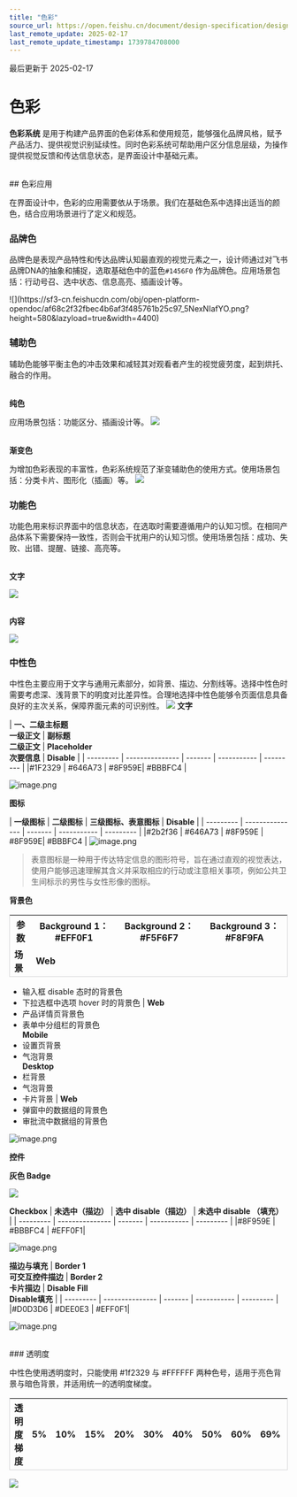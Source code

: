 ```yaml
---
title: "色彩"
source_url: https://open.feishu.cn/document/design-specification/design-language/color
last_remote_update: 2025-02-17
last_remote_update_timestamp: 1739784708000
---
```

最后更新于 2025-02-17

# 色彩
**色彩系统** 是用于构建产品界面的色彩体系和使用规范，能够强化品牌风格，赋予产品活力、提供视觉识别延续性。同时色彩系统可帮助用户区分信息层级，为操作提供视觉反馈和传达信息状态，是界面设计中基础元素。

<br>
## 色彩应用

在界面设计中，色彩的应用需要依从于场景。我们在基础色系中选择出适当的颜色，结合应用场景进行了定义和规范。

### 品牌色

品牌色是表现产品特性和传达品牌认知最直观的视觉元素之一，设计师通过对飞书品牌DNA的抽象和捕捉，选取基础色中的蓝色`#1456F0` 作为品牌色。应用场景包括：行动号召、选中状态、信息高亮、插画设计等。
<!DOCTYPE html>
<html>
<head>
    <style>
        table {
            border-collapse: separate;
            border-spacing: 0;
            border: 1px solid #D5D5D6;
        }

td {
            border: 1px solid #EAEAEA;
            padding: 0px;
        }
    </style>
</head>
</html>
![](https://sf3-cn.feishucdn.com/obj/open-platform-opendoc/af68c2f32fbec4b6af3f485761b25c97_5NexNIafYO.png?height=580&lazyload=true&width=4400)

### 辅助色

辅助色能够平衡主色的冲击效果和减轻其对观看者产生的视觉疲劳度，起到烘托、融合的作用。

<br>**纯色**

应用场景包括：功能区分、插画设计等。
![](https://sf3-cn.feishucdn.com/obj/open-platform-opendoc/7256b30e92d4ea2f5f377c0aaa5a1cbf_rPLp8ln8Mn.png?height=400&lazyload=true&width=1400)

<br>**渐变色**

为增加色彩表现的丰富性，色彩系统规范了渐变辅助色的使用方式。使用场景包括：分类卡片、图形化（插画）等。
![](https://sf3-cn.feishucdn.com/obj/open-platform-opendoc/20a960307921b84f0715ec1075ffba6c_CAFCJHhDn9.png?height=400&lazyload=true&width=1200)

### 功能色

功能色用来标识界面中的信息状态，在选取时需要遵循用户的认知习惯。在相同产品体系下需要保持一致性，否则会干扰用户的认知习惯。使用场景包括：成功、失败、出错、提醒、链接、高亮等。

<br>**文字**

![](https://sf3-cn.feishucdn.com/obj/open-platform-opendoc/ed834ed2c12527dca79b073b6f606b02_Fu1CITN7bZ.png?height=200&lazyload=true&maxWidth=400&width=800)

<br>**内容**

![](https://sf3-cn.feishucdn.com/obj/open-platform-opendoc/10f9c1ca284329308071d61e0ad5bfbc_zBzYnCQGjt.png?height=200&lazyload=true&maxWidth=400&width=800)

### 中性色

中性色主要应用于文字与通用元素部分，如背景、描边、分割线等。选择中性色时需要考虑深、浅背景下的明度对比差异性。合理地选择中性色能够令页面信息具备良好的主次关系，保障界面元素的可识别性。
![](https://sf3-cn.feishucdn.com/obj/open-platform-opendoc/ebb856ed596ee331264b243e15b21a52_OuDgVH10Rj.png?height=400&lazyload=true&width=1600)
**文字**

| **一、二级主标题<br>一级正文**         | **副标题<br>二级正文**           | **Placeholder<br>次要信息**        | **Disable**        |
| --------- | --------------- | -------   | ----------- | --------- |
|#1F2329 | #646A73 | #8F959E| #BBBFC4 |

![image.png](https://sf3-cn.feishucdn.com/obj/open-platform-opendoc/78fb27b0427c2d258ee79e817229206b_FpTCSjtzEe.png?height=200&lazyload=true&maxWidth=400&width=800)

**图标**

| **一级图标**         | **二级图标**           | ****三级图标、表意图标****        | **Disable**        |
| --------- | --------------- | -------   | ----------- | --------- |
|#2b2f36 | #646A73 | #8F959E | #8F959E| #BBBFC4 |
![image.png](https://sf3-cn.feishucdn.com/obj/open-platform-opendoc/23470e7857857f3b935bc8dc44ee7e10_BhOg0fjbvn.png?height=400&lazyload=true&maxWidth=400&width=1600)
> 表意图标是一种用于传达特定信息的图形符号，旨在通过直观的视觉表达，使用户能够迅速理解其含义并采取相应的行动或注意相关事项，例如公共卫生间标示的男性与女性形像的图标。

**背景色**

参数 | Background 1：#EFF0F1 | Background 2：#F5F6F7 | Background 3：#F8F9FA
--- | --- | --- | ---
**场景** | **Web**  
- 输入框 disable 态时的背景色  
- 下拉选框中选项 hover 时的背景色 | **Web**  
- 产品详情页背景色  
- 表单中分组栏的背景色  
**Mobile**  
- 设置页背景  
- 气泡背景  
**Desktop**  
- 栏背景  
- 气泡背景  
- 卡片背景 | **Web**  
- 弹窗中的数据组的背景色  
- 审批流中数据组的背景色

![image.png](https://sf3-cn.feishucdn.com/obj/open-platform-opendoc/21c6c92f4c54a3ab5c4bb06eaf26c4f5_Yeqxwpt9tU.png?height=200&lazyload=true&maxWidth=300&width=600)

**控件**

**灰色 Badge**

![](https://sf3-cn.feishucdn.com/obj/open-platform-opendoc/361368b85b39d8239268d4f97b3954d8_2THk2euH0t.png?height=400&lazyload=true&maxWidth=100&width=400)

**Checkbox**
| **未选中（描边）**         | **选中 disable（描边）**           | **未选中 disable （填充）**        | 
| --------- | --------------- | -------   | ----------- | --------- |
|#8F959E | #BBBFC4 | #EFF0F1| 

![image.png](https://sf3-cn.feishucdn.com/obj/open-platform-opendoc/15b76c0d7ffb3145dab109706a260da6_p9p6QuF8Qo.png?height=400&lazyload=true&maxWidth=300&width=1200)

**描边与填充**
| **Border 1**<br>**可交互控件描边**         | **Border 2**<br>**卡片描边** | **Disable Fill**<br>**Disable填充** | 
| --------- | --------------- | -------   | ----------- | --------- |
|#D0D3D6 | #DEE0E3 | #EFF0F1| 

![image.png](https://sf3-cn.feishucdn.com/obj/open-platform-opendoc/7cc4a0dd33cd562c325ec5a13878d57f_0CQl2sC7PH.png?height=400&lazyload=true&maxWidth=300&width=1200)

<br>
### 透明度

中性色使用透明度时，只能使用 #1f2329 与 #FFFFFF 两种色号，适用于亮色背景与暗色背景，并适用统一的透明度梯度。

**透明度梯度** | 5% | 10% | 15% | 20% | 30% | 40% | 50% | 60% | 69% | 80% | 89%
--- | --- | --- | --- | --- | --- | --- | --- | --- | --- | --- | ---

![](https://sf3-cn.feishucdn.com/obj/open-platform-opendoc/45ea87a250e5d3510a563f45ca9e2de1_9mK5FmYzDR.png?height=1040&lazyload=true&width=4928)
